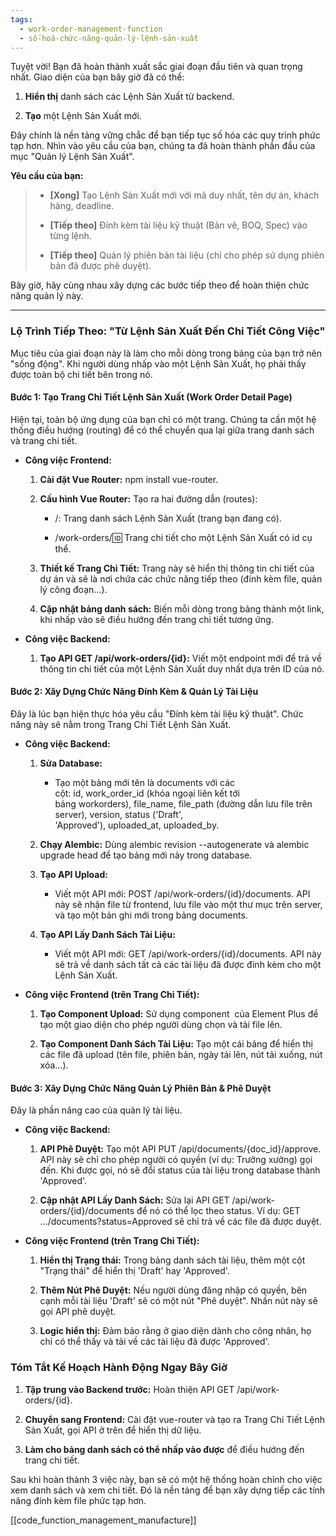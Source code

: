 ```yaml
---
tags:
  - work-order-management-function
  - số-hoá-chức-năng-quản-lý-lệnh-sản-xuất
---
```

Tuyệt vời! Bạn đã hoàn thành xuất sắc giai đoạn đầu tiên và quan trọng nhất. Giao diện của bạn bây giờ đã có thể:

1. **Hiển thị** danh sách các Lệnh Sản Xuất từ backend.
    
2. **Tạo** một Lệnh Sản Xuất mới.
    

Đây chính là nền tảng vững chắc để bạn tiếp tục số hóa các quy trình phức tạp hơn. Nhìn vào yêu cầu của bạn, chúng ta đã hoàn thành phần đầu của mục "Quản lý Lệnh Sản Xuất".

**Yêu cầu của bạn:**

> - **[Xong]** Tạo Lệnh Sản Xuất mới với mã duy nhất, tên dự án, khách hàng, deadline.
>     
> - **[Tiếp theo]** Đính kèm tài liệu kỹ thuật (Bản vẽ, BOQ, Spec) vào từng lệnh.
>     
> - **[Tiếp theo]** Quản lý phiên bản tài liệu (chỉ cho phép sử dụng phiên bản đã được phê duyệt).
>     

Bây giờ, hãy cùng nhau xây dựng các bước tiếp theo để hoàn thiện chức năng quản lý này.

---

### **Lộ Trình Tiếp Theo: "Từ Lệnh Sản Xuất Đến Chi Tiết Công Việc"**

Mục tiêu của giai đoạn này là làm cho mỗi dòng trong bảng của bạn trở nên "sống động". Khi người dùng nhấp vào một Lệnh Sản Xuất, họ phải thấy được toàn bộ chi tiết bên trong nó.

#### **Bước 1: Tạo Trang Chi Tiết Lệnh Sản Xuất (Work Order Detail Page)**

Hiện tại, toàn bộ ứng dụng của bạn chỉ có một trang. Chúng ta cần một hệ thống điều hướng (routing) để có thể chuyển qua lại giữa trang danh sách và trang chi tiết.

- **Công việc Frontend:**
    
    1. **Cài đặt Vue Router:** npm install vue-router.
        
    2. **Cấu hình Vue Router:** Tạo ra hai đường dẫn (routes):
        
        - /: Trang danh sách Lệnh Sản Xuất (trang bạn đang có).
            
        - /work-orders/:id: Trang chi tiết cho một Lệnh Sản Xuất có id cụ thể.
            
    3. **Thiết kế Trang Chi Tiết:** Trang này sẽ hiển thị thông tin chi tiết của dự án và sẽ là nơi chứa các chức năng tiếp theo (đính kèm file, quản lý công đoạn...).
        
    4. **Cập nhật bảng danh sách:** Biến mỗi dòng trong bảng thành một link, khi nhấp vào sẽ điều hướng đến trang chi tiết tương ứng.
        
- **Công việc Backend:**
    
    1. **Tạo API GET /api/work-orders/{id}:** Viết một endpoint mới để trả về thông tin chi tiết của một Lệnh Sản Xuất duy nhất dựa trên ID của nó.
        

#### **Bước 2: Xây Dựng Chức Năng Đính Kèm & Quản Lý Tài Liệu**

Đây là lúc bạn hiện thực hóa yêu cầu "Đính kèm tài liệu kỹ thuật". Chức năng này sẽ nằm trong Trang Chi Tiết Lệnh Sản Xuất.

- **Công việc Backend:**
    
    1. **Sửa Database:**
        
        - Tạo một bảng mới tên là documents với các cột: id, work_order_id (khóa ngoại liên kết tới bảng workorders), file_name, file_path (đường dẫn lưu file trên server), version, status ('Draft', 'Approved'), uploaded_at, uploaded_by.
            
    2. **Chạy Alembic:** Dùng alembic revision --autogenerate và alembic upgrade head để tạo bảng mới này trong database.
        
    3. **Tạo API Upload:**
        
        - Viết một API mới: POST /api/work-orders/{id}/documents. API này sẽ nhận file từ frontend, lưu file vào một thư mục trên server, và tạo một bản ghi mới trong bảng documents.
            
    4. **Tạo API Lấy Danh Sách Tài Liệu:**
        
        - Viết một API mới: GET /api/work-orders/{id}/documents. API này sẽ trả về danh sách tất cả các tài liệu đã được đính kèm cho một Lệnh Sản Xuất.
            
- **Công việc Frontend (trên Trang Chi Tiết):**
    
    1. **Tạo Component Upload:** Sử dụng component <el-upload> của Element Plus để tạo một giao diện cho phép người dùng chọn và tải file lên.
        
    2. **Tạo Component Danh Sách Tài Liệu:** Tạo một cái bảng để hiển thị các file đã upload (tên file, phiên bản, ngày tải lên, nút tải xuống, nút xóa...).
        

#### **Bước 3: Xây Dựng Chức Năng Quản Lý Phiên Bản & Phê Duyệt**

Đây là phần nâng cao của quản lý tài liệu.

- **Công việc Backend:**
    
    1. **API Phê Duyệt:** Tạo một API PUT /api/documents/{doc_id}/approve. API này sẽ chỉ cho phép người có quyền (ví dụ: Trưởng xưởng) gọi đến. Khi được gọi, nó sẽ đổi status của tài liệu trong database thành 'Approved'.
        
    2. **Cập nhật API Lấy Danh Sách:** Sửa lại API GET /api/work-orders/{id}/documents để nó có thể lọc theo status. Ví dụ: GET .../documents?status=Approved sẽ chỉ trả về các file đã được duyệt.
        
- **Công việc Frontend (trên Trang Chi Tiết):**
    
    1. **Hiển thị Trạng thái:** Trong bảng danh sách tài liệu, thêm một cột "Trạng thái" để hiển thị 'Draft' hay 'Approved'.
        
    2. **Thêm Nút Phê Duyệt:** Nếu người dùng đăng nhập có quyền, bên cạnh mỗi tài liệu 'Draft' sẽ có một nút "Phê duyệt". Nhấn nút này sẽ gọi API phê duyệt.
        
    3. **Logic hiển thị:** Đảm bảo rằng ở giao diện dành cho công nhân, họ chỉ có thể thấy và tải về các tài liệu đã được 'Approved'.
        

### **Tóm Tắt Kế Hoạch Hành Động Ngay Bây Giờ**

1. **Tập trung vào Backend trước:** Hoàn thiện API GET /api/work-orders/{id}.
    
2. **Chuyển sang Frontend:** Cài đặt vue-router và tạo ra Trang Chi Tiết Lệnh Sản Xuất, gọi API ở trên để hiển thị dữ liệu.
    
3. **Làm cho bảng danh sách có thể nhấp vào được** để điều hướng đến trang chi tiết.
    

Sau khi hoàn thành 3 việc này, bạn sẽ có một hệ thống hoàn chỉnh cho việc xem danh sách và xem chi tiết. Đó là nền tảng để bạn xây dựng tiếp các tính năng đính kèm file phức tạp hơn.

[[code_function_management_manufacture]]
